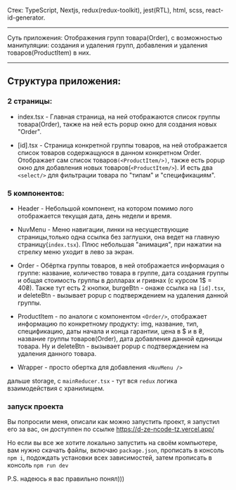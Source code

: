 Стек: TypeScript, Nextjs, redux(redux-toolkit), jest(RTL), html, scss, react-id-generator.

---

Суть приложения: Отображения групп товара(Order), с возможностью манипуляции: создания и удаления групп, добавления и удаления товаров(ProductItem) в них.

---

## Cтруктура приложения:

### 2 страницы:

- index.tsx - Главная страница, на ней отображаются список группы товара(Order), также на ней есть popup окно для создания новых "Order".

- [id].tsx - Страница конкретной группы товаров, на ней отображается список товаров содержащуюся в данном конкретном Order. Отображает сам список товаров`(<ProductItem/>)`, также есть popup окно для добавления новых товаров(`<ProductItem/>`). И есть два `<select/>` для фильтрации товара по "типам" и "спецификациям".

### 5 компонентов:

- Header - Небольшой компонент, на котором помимо лого отображается текущая дата, день недели и время.

- NuvMenu - Меню навигации, линки на несуществующие страницы,только одна ссылка без заглушки, она ведет на главную страницу(`index.tsx`). Плюс небольшая "анимация", при нажатии на стрелку меню уходит в лево за экран.

- Order - Обёртка группы товаров, в ней отображается информация о группе: название, количество товара в группе, дата создания группы и общая стоимость группы в долларах и гривнах (с курсом 1$ = 40₴). Также тут есть 2 кнопки, burgeBtn - онаже ссылка на `[id].tsx`, и deleteBtn - вызывает popup с подтверждением на удаления данной группы.

- ProductItem - по аналоги с компонентом `<Order/>`, отображает информацию по конкретному продукту: img, название, тип, спецификацию, даты начала и конца гарантии, цена в $ и в ₴, название группы товаров(Order), дата добавления данной единицы товара. Ну и deleteBtn - вызывает popup с подтверждением на удаления данного товара.
- Wrapper - просто обертка для добавления `<NuvMenu />`

дальше storage, с `mainReducer.tsx` - тут вся `redux` логика взаимодействия с хранилищем.

### запуск проекта

Вы попросили меня, описали как можно запустить проект, я запустил его за вас, он доступпен по ссылке https://d-ze-ncode-tz.vercel.app/

Но если вы все же хотите локально запустить на своём компьютере, вам нужно скачать файлы, включаю `package.json`, прописать в консоль `npm i`, подождать установки всех зависимостей, затем прописать в консоль `npm run dev`

P.S. надеюсь я вас правильно понял)))
